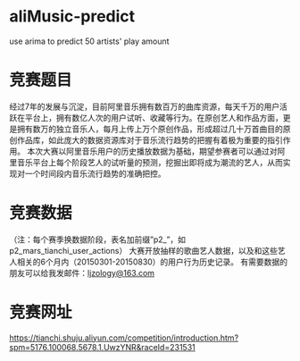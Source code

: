 # aliMusic-predict
use arima to predict 50 artists' play amount

# 竞赛题目
经过7年的发展与沉淀，目前阿里音乐拥有数百万的曲库资源，每天千万的用户活跃在平台上，拥有数亿人次的用户试听、收藏等行为。在原创艺人和作品方面，更是拥有数万的独立音乐人，每月上传上万个原创作品，形成超过几十万首曲目的原创作品库，如此庞大的数据资源库对于音乐流行趋势的把握有着极为重要的指引作用。
本次大赛以阿里音乐用户的历史播放数据为基础，期望参赛者可以通过对阿里音乐平台上每个阶段艺人的试听量的预测，挖掘出即将成为潮流的艺人，从而实现对一个时间段内音乐流行趋势的准确把控。
# 竞赛数据
（注：每个赛季换数据阶段，表名加前缀”p2_”，如p2_mars_tianchi_user_actions）
大赛开放抽样的歌曲艺人数据，以及和这些艺人相关的6个月内（20150301-20150830）的用户行为历史记录。
有需要数据的朋友可以给我发邮件：ljzology@163.com
# 竞赛网址
https://tianchi.shuju.aliyun.com/competition/introduction.htm?spm=5176.100068.5678.1.UwzYNR&raceId=231531

